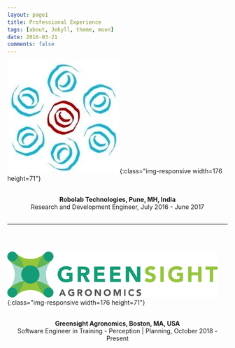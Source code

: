 ```yaml
---
layout: page1
title: Professional Experience
tags: [about, Jekyll, theme, moon]
date: 2016-03-21
comments: false
---
```

![image-title-here](rob.jpg){:class="img-responsive width=176 height=71"}               
                
<center>
<p class="text-dark"><b> <br/>Robolab Technologies, Pune, MH, India </b>
                <br/>
                Research and Development Engineer, July 2016 - June 2017
                <br/>
                <br/>
</p>
</center>

<!-- <a class="text-dark" href="">Testimonial</a></p> -->
<!-- </center> -->

<!-- <center><h3>Projects at Robolab Technologies</h3></center>
<hr class="star-primary">
<p style="text-align: justify">
<h4>Underactuated Robotic Hand:</h4>
Developed a 1.2:1 scaled robotic hand that could mimic the movements of a human hand as a part of the company’s research project.
</p>

![image-title-here](/assets/img/robolab2.JPG){:class="img-responsive width=176 height=71"} <br/><br/>
<p style="text-align: justify">
<h4>Miniature Industrial Production System:</h4>
Developed and designed an entire industrial production system including a 5+1 DOF robotic arm, and fully automated material handling system.
</p>
![image-title-here](/assets/img/robolab1.JPG){:class="img-responsive width=90 height=30"} <br/><br/>

<p style="text-align: justify">
<h4>DrawBot:</h4>
Developed a mini drawing robot with a workspace of 50mm X 50mm X 50mm as a fulfilment towards customer requirement.
</p> -->

<hr class="star-primary">
<br/>
<br/>

![image-title-here](greensightag.png){:class="img-responsive width=176 height=71"}               
                
<center>
<p class="text-dark"><b> <br/>Greensight Agronomics, Boston, MA, USA </b>
                <br/>
                Software Engineer in Training - Perception | Planning, October 2018 - Present
                <br/>
                <br/>
                <!-- <a class="text-dark" href="">Testimonial</a></p> -->



       


      

